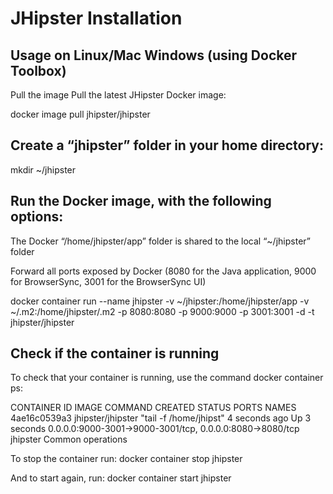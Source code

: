 # JHipster Installation



## Usage on Linux/Mac Windows (using Docker Toolbox)

Pull the image
Pull the latest JHipster Docker image:

docker image pull jhipster/jhipster


## Create a “jhipster” folder in your home directory:

mkdir ~/jhipster

## Run the Docker image, with the following options:

The Docker “/home/jhipster/app” folder is shared to the local “~/jhipster” folder

Forward all ports exposed by Docker (8080 for the Java application, 9000 for BrowserSync, 3001 for the BrowserSync UI)


docker container run --name jhipster -v ~/jhipster:/home/jhipster/app -v ~/.m2:/home/jhipster/.m2 -p 8080:8080 -p 9000:9000 -p 3001:3001 -d -t jhipster/jhipster


## Check if the container is running

To check that your container is running, use the command docker container ps:

CONTAINER ID    IMAGE               COMMAND                 CREATED         STATUS          PORTS                                                       NAMES
4ae16c0539a3    jhipster/jhipster   "tail -f /home/jhipst"  4 seconds ago   Up 3 seconds    0.0.0.0:9000-3001->9000-3001/tcp, 0.0.0.0:8080->8080/tcp    jhipster
Common operations


To stop the container run: 
docker container stop jhipster

And to start again, run: 
docker container start jhipster

